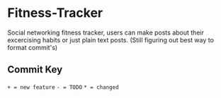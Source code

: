 # Fitness-Tracker
Social networking fitness tracker, users can make posts about their excercising habits or just plain text posts.
(Still figuring out best way to format commit's)
## Commit Key
`+ = new feature`
`- = TODO`
`* = changed`
